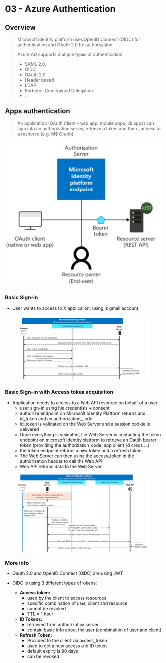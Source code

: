 # 03 - Azure Authentication

## Overview

> Microsoft identity platform uses OpenID Connect (OIDC) for authentication and OAuth 2.0 for authorization.
>
> Azure AD supports multiple types of authentication
>
> * SAML 2.0,&#x20;
> * OIDC&#x20;
> * OAuth 2.0&#x20;
> * Header based
> * LDAP
> * Kerberos Constrained Delegation
> * ...

## Apps authentication

> An application (OAuth Client - web app, mobile apps, cli apps) can sign into an authorization server, retrieve a token and then , access to a resource (e.g. M$ Graph).

![](<../../../../.gitbook/assets/image (5).png>)

### Basic Sign-in

* User wants to access to X application, using is gmail account.

<figure><img src="../../../../.gitbook/assets/image (11).png" alt=""><figcaption></figcaption></figure>

### Basic Sign-in with Access token acquisition

* Application needs to access to a Web API resource on behalf of a user
  * user sign-in using his credentials + consent
  * authorize endpoint on Microsoft Identity Platform returns and id\_token and an authorization\_code
  * id\_token is validated on the Web Server and a session cookie is delivered
  * Once everything is validated, the Web Server is contacting the token endpoint on microsoft identity platform to retrieve an Oauth bearer token (providing the authorization\_code, app client\_id creds ...)
  * the token endpoint returns a new token and a refresh token
  * The Web Server can then using the access\_token in the authorization header to call the Web API
  * Web API returns data to the Web Server

<figure><img src="../../../../.gitbook/assets/image (7).png" alt=""><figcaption></figcaption></figure>

### More info

* Oauth 2.0 and OpenID Connect (OIDC) are using JWT
*   OIDC is using 3 different types of tokens:

    * **Access token:**&#x20;
      * used by the client to access resources
      * specific combination of user, client and resource
      * cannot be revoked&#x20;
      * TTL = 1 hour
    * **ID Tokens:**
      * retrieved from authorization server
      * contain basic info about the user (combination of user and client)
    * **Refresh Token:**
      * Provided to the client via access\_token
      * used to get a new access and ID token
      * default expiry is 90 days
      * can be revoked





